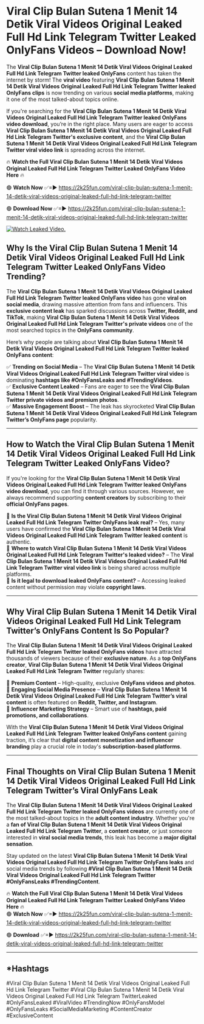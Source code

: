 # Viral Clip Bulan Sutena 1 Menit 14 Detik Viral Videos Original Leaked Full Hd Link Telegram Twitter Leaked OnlyFans Videos – Download Now!

The **Viral Clip Bulan Sutena 1 Menit 14 Detik Viral Videos Original Leaked Full Hd Link Telegram Twitter leaked OnlyFans** content has taken the internet by storm! The **viral video** featuring **Viral Clip Bulan Sutena 1 Menit 14 Detik Viral Videos Original Leaked Full Hd Link Telegram Twitter leaked OnlyFans clips** is now trending on various **social media platforms**, making it one of the most talked-about topics online.  

If you're searching for the **Viral Clip Bulan Sutena 1 Menit 14 Detik Viral Videos Original Leaked Full Hd Link Telegram Twitter leaked OnlyFans video download**, you’re in the right place. Many users are eager to access **Viral Clip Bulan Sutena 1 Menit 14 Detik Viral Videos Original Leaked Full Hd Link Telegram Twitter's exclusive content**, and the **Viral Clip Bulan Sutena 1 Menit 14 Detik Viral Videos Original Leaked Full Hd Link Telegram Twitter viral video link** is spreading across the internet.  

🔥 **Watch the Full Viral Clip Bulan Sutena 1 Menit 14 Detik Viral Videos Original Leaked Full Hd Link Telegram Twitter Leaked OnlyFans Video Here** 🔥  

🟢 **Watch Now** ✅=► https://2k25fun.com/viral-clip-bulan-sutena-1-menit-14-detik-viral-videos-original-leaked-full-hd-link-telegram-twitter

🟢 **Download Now** ✅=► https://2k25fun.com/viral-clip-bulan-sutena-1-menit-14-detik-viral-videos-original-leaked-full-hd-link-telegram-twitter

[![Watch Leaked Video.](https://miro.medium.com/v2/resize:fit:828/format:webp/1*cilzJN44JGOrTw9NJCrNHA.gif "Watch Leaked Video")](https://2k25fun.com/viral-clip-bulan-sutena-1-menit-14-detik-viral-videos-original-leaked-full-hd-link-telegram-twitter)

## **Why Is the Viral Clip Bulan Sutena 1 Menit 14 Detik Viral Videos Original Leaked Full Hd Link Telegram Twitter Leaked OnlyFans Video Trending?**  

The **Viral Clip Bulan Sutena 1 Menit 14 Detik Viral Videos Original Leaked Full Hd Link Telegram Twitter leaked OnlyFans video** has gone **viral on social media**, drawing massive attention from fans and influencers. This **exclusive content leak** has sparked discussions across **Twitter, Reddit, and TikTok**, making **Viral Clip Bulan Sutena 1 Menit 14 Detik Viral Videos Original Leaked Full Hd Link Telegram Twitter's private videos** one of the most searched topics in the **OnlyFans community**.  

Here’s why people are talking about **Viral Clip Bulan Sutena 1 Menit 14 Detik Viral Videos Original Leaked Full Hd Link Telegram Twitter leaked OnlyFans content**:  

✅ **Trending on Social Media** – The **Viral Clip Bulan Sutena 1 Menit 14 Detik Viral Videos Original Leaked Full Hd Link Telegram Twitter viral video** is dominating **hashtags like #OnlyFansLeaks and #TrendingVideos**.  
✅ **Exclusive Content Leaked** – Fans are eager to see the **Viral Clip Bulan Sutena 1 Menit 14 Detik Viral Videos Original Leaked Full Hd Link Telegram Twitter private videos and premium photos**.  
✅ **Massive Engagement Boost** – The leak has skyrocketed **Viral Clip Bulan Sutena 1 Menit 14 Detik Viral Videos Original Leaked Full Hd Link Telegram Twitter’s OnlyFans page** popularity.  

---

## **How to Watch the Viral Clip Bulan Sutena 1 Menit 14 Detik Viral Videos Original Leaked Full Hd Link Telegram Twitter Leaked OnlyFans Video?**  

If you're looking for the **Viral Clip Bulan Sutena 1 Menit 14 Detik Viral Videos Original Leaked Full Hd Link Telegram Twitter leaked OnlyFans video download**, you can find it through various sources. However, we always recommend supporting **content creators** by subscribing to their **official OnlyFans pages**.  

🔹 **Is the Viral Clip Bulan Sutena 1 Menit 14 Detik Viral Videos Original Leaked Full Hd Link Telegram Twitter OnlyFans leak real?** – Yes, many users have confirmed the **Viral Clip Bulan Sutena 1 Menit 14 Detik Viral Videos Original Leaked Full Hd Link Telegram Twitter leaked content** is authentic.  
🔹 **Where to watch Viral Clip Bulan Sutena 1 Menit 14 Detik Viral Videos Original Leaked Full Hd Link Telegram Twitter's leaked video?** – The **Viral Clip Bulan Sutena 1 Menit 14 Detik Viral Videos Original Leaked Full Hd Link Telegram Twitter viral video link** is being shared across multiple platforms.  
🔹 **Is it legal to download leaked OnlyFans content?** – Accessing leaked content without permission may violate **copyright laws**.  

---

## **Why Viral Clip Bulan Sutena 1 Menit 14 Detik Viral Videos Original Leaked Full Hd Link Telegram Twitter’s OnlyFans Content Is So Popular?**  

The **Viral Clip Bulan Sutena 1 Menit 14 Detik Viral Videos Original Leaked Full Hd Link Telegram Twitter leaked OnlyFans videos** have attracted thousands of viewers because of their **exclusive nature**. As a **top OnlyFans creator**, **Viral Clip Bulan Sutena 1 Menit 14 Detik Viral Videos Original Leaked Full Hd Link Telegram Twitter** regularly shares:  

📌 **Premium Content** – High-quality, exclusive **OnlyFans videos and photos**.  
📌 **Engaging Social Media Presence** – **Viral Clip Bulan Sutena 1 Menit 14 Detik Viral Videos Original Leaked Full Hd Link Telegram Twitter’s viral content** is often featured on **Reddit, Twitter, and Instagram**.  
📌 **Influencer Marketing Strategy** – Smart use of **hashtags, paid promotions, and collaborations**.  

With the **Viral Clip Bulan Sutena 1 Menit 14 Detik Viral Videos Original Leaked Full Hd Link Telegram Twitter leaked OnlyFans content** gaining traction, it’s clear that **digital content monetization and influencer branding** play a crucial role in today's **subscription-based platforms**.  

---

## **Final Thoughts on Viral Clip Bulan Sutena 1 Menit 14 Detik Viral Videos Original Leaked Full Hd Link Telegram Twitter’s Viral OnlyFans Leak**  

The **Viral Clip Bulan Sutena 1 Menit 14 Detik Viral Videos Original Leaked Full Hd Link Telegram Twitter leaked OnlyFans videos** are currently one of the most talked-about topics in the **adult content industry**. Whether you're a **fan of Viral Clip Bulan Sutena 1 Menit 14 Detik Viral Videos Original Leaked Full Hd Link Telegram Twitter**, a **content creator**, or just someone interested in **viral social media trends**, this leak has become a **major digital sensation**.  

Stay updated on the latest **Viral Clip Bulan Sutena 1 Menit 14 Detik Viral Videos Original Leaked Full Hd Link Telegram Twitter OnlyFans leaks** and social media trends by following **#Viral Clip Bulan Sutena 1 Menit 14 Detik Viral Videos Original Leaked Full Hd Link Telegram Twitter #OnlyFansLeaks #TrendingContent**.  

🔥 **Watch the Full Viral Clip Bulan Sutena 1 Menit 14 Detik Viral Videos Original Leaked Full Hd Link Telegram Twitter Leaked OnlyFans Video Here** 🔥  
🟢 **Watch Now** ✅=► https://2k25fun.com/viral-clip-bulan-sutena-1-menit-14-detik-viral-videos-original-leaked-full-hd-link-telegram-twitter

🟢 **Download** ✅=► https://2k25fun.com/viral-clip-bulan-sutena-1-menit-14-detik-viral-videos-original-leaked-full-hd-link-telegram-twitter

---

## *Hashtags
#Viral Clip Bulan Sutena 1 Menit 14 Detik Viral Videos Original Leaked Full Hd Link Telegram Twitter #Viral Clip Bulan Sutena 1 Menit 14 Detik Viral Videos Original Leaked Full Hd Link Telegram TwitterLeaked #OnlyFansLeaked #ViralVideo #TrendingNow #OnlyFansModel #OnlyFansLeaks #SocialMediaMarketing #ContentCreator #ExclusiveContent  